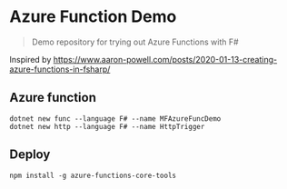Azure Function Demo
===================

> Demo repository for trying out Azure Functions with F#

Inspired by https://www.aaron-powell.com/posts/2020-01-13-creating-azure-functions-in-fsharp/

## Azure function

```
dotnet new func --language F# --name MFAzureFuncDemo
dotnet new http --language F# --name HttpTrigger
```


## Deploy
```
npm install -g azure-functions-core-tools
```
